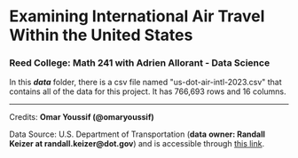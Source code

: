 # **Examining International Air Travel Within the United States**

### Reed College: Math 241 with Adrien Allorant - Data Science

In this ***data*** folder, there is a csv file named "us-dot-air-intl-2023.csv" that contains all of the data for this project. It has 766,693 rows and 16 columns.

------------------------------------------------------------------------

Credits: **Omar Youssif (\@omaryoussif)**

Data Source: U.S. Department of Transportation (**data** **owner: Randall Keizer at randall.keizer\@dot.gov**) and is accessible through [this link](https://data.transportation.gov/Aviation/International_Report_Passengers/xgub-n9bw/about_data).
